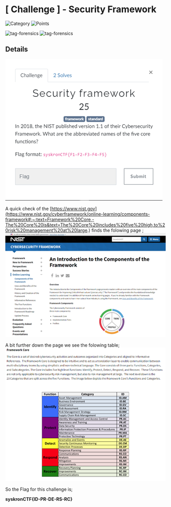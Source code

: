 # [ Challenge ] - Security Framework

![Category](http://img.shields.io/badge/Category-Trivia-orange?style=for-the-badge) ![Points](http://img.shields.io/badge/Points-25-brightgreen?style=for-the-badge)

![tag-forensics](https://img.shields.io/badge/Tag-framework-blue?style=plastic) ![tag-forensics](https://img.shields.io/badge/Tag-standard-blue?style=plastic) 

## Details

![Details](images/Security_Framework.png)

A quick check of the [https://www.nist.gov](https://www.nist.gov/cyberframework/online-learning/components-framework#:~:text=Framework%20Core,-The%20Core%20is&text=The%20Core%20includes%20five%20high,to%20risk%20management%20at%20large.) finds the folowing page ;
![Screenshot](images/NIST_1.png)

A bit further down the page we see the folowing table;
![Table](images/NIST_2.png)

So the Flag for this challenge is;

**syskronCTF{ID-PR-DE-RS-RC}**
